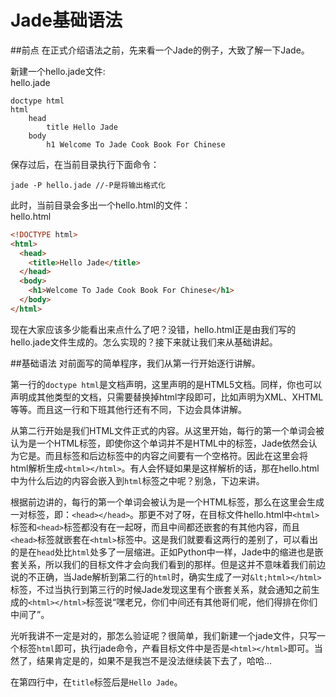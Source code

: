 # Jade基础语法

##前点
在正式介绍语法之前，先来看一个Jade的例子，大致了解一下Jade。

新建一个hello.jade文件:<br>
hello.jade
```jade
doctype html
html
	head
		title Hello Jade
	body
		h1 Welcome To Jade Cook Book For Chinese
```
保存过后，在当前目录执行下面命令：
```
jade -P hello.jade //-P是将输出格式化
```
此时，当前目录会多出一个hello.html的文件：<br>
hello.html
```html
<!DOCTYPE html>
<html>
  <head>
    <title>Hello Jade</title>
  </head>
  <body>
    <h1>Welcome To Jade Cook Book For Chinese</h1>
  </body>
</html>
```
现在大家应该多少能看出来点什么了吧？没错，hello.html正是由我们写的hello.jade文件生成的。怎么实现的？接下来就让我们来从基础讲起。

##基础语法
对前面写的简单程序，我们从第一行开始逐行讲解。

第一行的`doctype html`是文档声明，这里声明的是HTML5文档。同样，你也可以声明成其他类型的文档，只需要替换掉html字段即可，比如声明为XML、XHTML等等。而且这一行和下班其他行还有不同，下边会具体讲解。

从第二行开始是我们HTML文件正式的内容。从这里开始，每行的第一个单词会被认为是一个HTML标签，即使你这个单词并不是HTML中的标签，Jade依然会认为它是。而且标签和后边标签中的内容之间要有一个空格符。因此在这里会将html解析生成`<html></html>`。有人会怀疑如果是这样解析的话，那在hello.html中为什么后边的内容会嵌入到`html`标签之中呢？别急，下边来讲。

根据前边讲的，每行的第一个单词会被认为是一个HTML标签，那么在这里会生成一对标签，即：`<head></head>`。那更不对了呀，在目标文件hello.html中`<html>`标签和`<head>`标签都没有在一起呀，而且中间都还嵌套的有其他内容，而且`<head>`标签就嵌套在`<html>`标签中。这是我们就要看这两行的差别了，可以看出的是在`head`处比`html`处多了一层缩进。正如Python中一样，Jade中的缩进也是嵌套关系，所以我们的目标文件才会向我们看到的那样。但是这并不意味着我们前边说的不正确，当Jade解析到第二行的`html`时，确实生成了一对`&lt;html></html>`标签，不过当执行到第三行的时候Jade发现这里有个嵌套关系，就会通知之前生成的`<html></html>`标签说“嘿老兄，你们中间还有其他哥们呢，他们得排在你们中间了”。

光听我讲不一定是对的，那怎么验证呢？很简单，我们新建一个jade文件，只写一个标签`html`即可，执行jade命令，产看目标文件中是否是`<html></html>`即可。当然了，结果肯定是的，如果不是我岂不是没法继续装下去了，哈哈...

在第四行中，在`title`标签后是`Hello Jade`。


